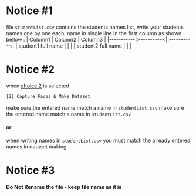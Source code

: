 # Notice #1

file `studentList.csv` contains the students names list, write your students names one by one each, name in single line in the first column as shown bellow :
| Column1 | Column2 | Column3 |
|-----------|:-----------:|:-----------:|
| student1 full name | | |
| student2 full name | | |

# Notice #2

when [choice 2](../README.md#choice-2) is selected

```sh
[2] Capture Faces & Make Dataset
```

make sure the entered name match a name in `studentList.csv` make sure the entered name match a name in `studentList.csv`

#### **or**

when writing names in `studentList.csv` you must match the already entered names in dataset making

# Notice #3

#### **Do Not Rename the file - keep file name as it is**
